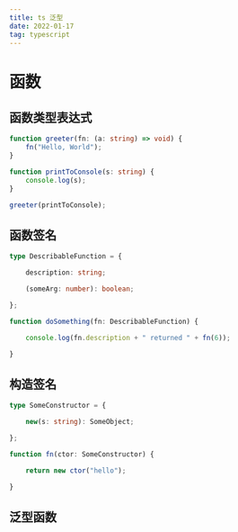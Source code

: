 ```yaml
---
title: ts 泛型
date: 2022-01-17
tag: typescript
---
```


# 函数

## 函数类型表达式

``` typescript
function greeter(fn: (a: string) => void) {
	fn("Hello, World");
}

function printToConsole(s: string) {
	console.log(s);
}

greeter(printToConsole);
```

## 函数签名
``` typescript
type DescribableFunction = {

	description: string;

	(someArg: number): boolean;

};

function doSomething(fn: DescribableFunction) {

	console.log(fn.description + " returned " + fn(6));

}
```

## 构造签名

``` typescript
type SomeConstructor = {

	new(s: string): SomeObject;

};

function fn(ctor: SomeConstructor) {

	return new ctor("hello");

}
```

## 泛型函数

``` typesc
```
